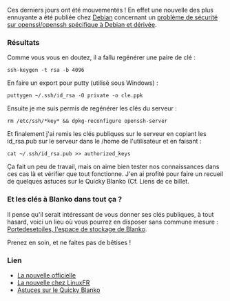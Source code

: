 Ces derniers jours ont été mouvementés ! En effet une nouvelle des plus ennuyante a été publiée chez [Debian](http://www.debian.org "Visiter le site officiel de Debian") concernant un [problème de sécurité sur openssl/openssh spécifique à Debian et dérivée](http://article.gmane.org/gmane.linux.debian.security.announce/1614 "Se rendre sur la nouvelle concernant le souci de sécurité de openssl/openssh").

### Résultats

Comme vous vous en doutez, il a fallu regénérer une paire de clé : 

	ssh-keygen -t rsa -b 4096

En faire un export pour putty (utilisé sous Windows) : 

	puttygen ~/.ssh/id_rsa -O private -o cle.ppk

Ensuite je me suis permis de regénérer les clés du serveur : 

	rm /etc/ssh/*key* && dpkg-reconfigure openssh-server

Et finalement j'ai remis les clés publiques sur le serveur en copiant les id_rsa.pub sur le serveur dans le /home de l'utilisateur et en faisant : 

	cat ~/.ssh/id_rsa.pub >> authorized_keys

Ça fait un peu de travail, mais on aime bien tester nos connaissances dans ces cas là et vérifier que tout fonctionne. J'en ai profité pour faire un recueil de quelques astuces sur le Quicky Blanko (Cf. Liens de ce billet.

### Et les clés à Blanko dans tout ça ?

Il pense qu'il serait intéressant de vous donner ses clés publiques, à tout hasard, voici un lieu où vous pourrez en disposer sans commune mesure : [Portedesetoiles, l'espace de stockage de Blanko](https://olivier.dossmann.net/fichiers/cles/olivier/ "Découvrir les clés publiques de Blanko").

Prenez en soin, et ne faites pas de bêtises !

### Lien

  * [La nouvelle officielle](http://article.gmane.org/gmane.linux.debian.security.announce/1614 "Lire la nouvelle anglaise")
  * [La nouvelle chez LinuxFR](http://linuxfr.org/2008/05/15/24092.html "Se rendre sur la nouvelle chez LinuxFR")
  * [Astuces sur le Quicky Blanko](http://olivier.dossmann.net/wiki/doku.php?id=astuces:chiffrement:index "Apprendre des astuces sur le Quicky Blanko")
